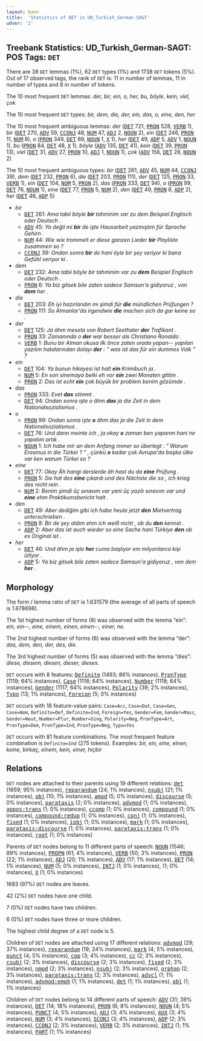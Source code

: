 ```yaml
---
layout: base
title:  'Statistics of DET in UD_Turkish_German-SAGT'
udver: '2'
---
```


## Treebank Statistics: UD_Turkish_German-SAGT: POS Tags: `DET`

There are 38 `DET` lemmas (1%), 62 `DET` types (1%) and 1738 `DET` tokens (5%).
Out of 17 observed tags, the rank of `DET` is: 11 in number of lemmas, 11 in number of types and 8 in number of tokens.

The 10 most frequent `DET` lemmas: <em>der, bir, ein, o, her, bu, böyle, kein, viel, çok</em>

The 10 most frequent `DET` types:  <em>bir, dem, die, der, ein, das, o, eine, den, her</em>

The 10 most frequent ambiguous lemmas: <em>der</em> (<tt><a href="qtd_sagt-pos-DET.html">DET</a></tt> 721, <tt><a href="qtd_sagt-pos-PRON.html">PRON</a></tt> 528, <tt><a href="qtd_sagt-pos-VERB.html">VERB</a></tt> 1), <em>bir</em> (<tt><a href="qtd_sagt-pos-DET.html">DET</a></tt> 270, <tt><a href="qtd_sagt-pos-ADV.html">ADV</a></tt> 59, <tt><a href="qtd_sagt-pos-CCONJ.html">CCONJ</a></tt> 48, <tt><a href="qtd_sagt-pos-NUM.html">NUM</a></tt> 47, <tt><a href="qtd_sagt-pos-ADJ.html">ADJ</a></tt> 2, <tt><a href="qtd_sagt-pos-NOUN.html">NOUN</a></tt> 2), <em>ein</em> (<tt><a href="qtd_sagt-pos-DET.html">DET</a></tt> 246, <tt><a href="qtd_sagt-pos-PRON.html">PRON</a></tt> 11, <tt><a href="qtd_sagt-pos-NUM.html">NUM</a></tt> 8), <em>o</em> (<tt><a href="qtd_sagt-pos-PRON.html">PRON</a></tt> 349, <tt><a href="qtd_sagt-pos-DET.html">DET</a></tt> 89, <tt><a href="qtd_sagt-pos-NOUN.html">NOUN</a></tt> 1, <tt><a href="qtd_sagt-pos-X.html">X</a></tt> 1), <em>her</em> (<tt><a href="qtd_sagt-pos-DET.html">DET</a></tt> 49, <tt><a href="qtd_sagt-pos-ADP.html">ADP</a></tt> 5, <tt><a href="qtd_sagt-pos-ADV.html">ADV</a></tt> 1, <tt><a href="qtd_sagt-pos-NOUN.html">NOUN</a></tt> 1), <em>bu</em> (<tt><a href="qtd_sagt-pos-PRON.html">PRON</a></tt> 84, <tt><a href="qtd_sagt-pos-DET.html">DET</a></tt> 48, <tt><a href="qtd_sagt-pos-X.html">X</a></tt> 1), <em>böyle</em> (<tt><a href="qtd_sagt-pos-ADV.html">ADV</a></tt> 135, <tt><a href="qtd_sagt-pos-DET.html">DET</a></tt> 41), <em>kein</em> (<tt><a href="qtd_sagt-pos-DET.html">DET</a></tt> 39, <tt><a href="qtd_sagt-pos-PRON.html">PRON</a></tt> 13), <em>viel</em> (<tt><a href="qtd_sagt-pos-DET.html">DET</a></tt> 31, <tt><a href="qtd_sagt-pos-ADV.html">ADV</a></tt> 27, <tt><a href="qtd_sagt-pos-PRON.html">PRON</a></tt> 10, <tt><a href="qtd_sagt-pos-ADJ.html">ADJ</a></tt> 1, <tt><a href="qtd_sagt-pos-NOUN.html">NOUN</a></tt> 1), <em>çok</em> (<tt><a href="qtd_sagt-pos-ADV.html">ADV</a></tt> 156, <tt><a href="qtd_sagt-pos-DET.html">DET</a></tt> 28, <tt><a href="qtd_sagt-pos-NOUN.html">NOUN</a></tt> 2)

The 10 most frequent ambiguous types:  <em>bir</em> (<tt><a href="qtd_sagt-pos-DET.html">DET</a></tt> 261, <tt><a href="qtd_sagt-pos-ADV.html">ADV</a></tt> 45, <tt><a href="qtd_sagt-pos-NUM.html">NUM</a></tt> 44, <tt><a href="qtd_sagt-pos-CCONJ.html">CCONJ</a></tt> 39), <em>dem</em> (<tt><a href="qtd_sagt-pos-DET.html">DET</a></tt> 232, <tt><a href="qtd_sagt-pos-PRON.html">PRON</a></tt> 6), <em>die</em> (<tt><a href="qtd_sagt-pos-DET.html">DET</a></tt> 203, <tt><a href="qtd_sagt-pos-PRON.html">PRON</a></tt> 111), <em>der</em> (<tt><a href="qtd_sagt-pos-DET.html">DET</a></tt> 125, <tt><a href="qtd_sagt-pos-PRON.html">PRON</a></tt> 33, <tt><a href="qtd_sagt-pos-VERB.html">VERB</a></tt> 1), <em>ein</em> (<tt><a href="qtd_sagt-pos-DET.html">DET</a></tt> 104, <tt><a href="qtd_sagt-pos-NUM.html">NUM</a></tt> 5, <tt><a href="qtd_sagt-pos-PRON.html">PRON</a></tt> 2), <em>das</em> (<tt><a href="qtd_sagt-pos-PRON.html">PRON</a></tt> 333, <tt><a href="qtd_sagt-pos-DET.html">DET</a></tt> 94), <em>o</em> (<tt><a href="qtd_sagt-pos-PRON.html">PRON</a></tt> 99, <tt><a href="qtd_sagt-pos-DET.html">DET</a></tt> 76, <tt><a href="qtd_sagt-pos-NOUN.html">NOUN</a></tt> 1), <em>eine</em> (<tt><a href="qtd_sagt-pos-DET.html">DET</a></tt> 77, <tt><a href="qtd_sagt-pos-PRON.html">PRON</a></tt> 5, <tt><a href="qtd_sagt-pos-NUM.html">NUM</a></tt> 2), <em>den</em> (<tt><a href="qtd_sagt-pos-DET.html">DET</a></tt> 49, <tt><a href="qtd_sagt-pos-PRON.html">PRON</a></tt> 8, <tt><a href="qtd_sagt-pos-ADP.html">ADP</a></tt> 2), <em>her</em> (<tt><a href="qtd_sagt-pos-DET.html">DET</a></tt> 46, <tt><a href="qtd_sagt-pos-ADP.html">ADP</a></tt> 5)


* <em>bir</em>
  * <tt><a href="qtd_sagt-pos-DET.html">DET</a></tt> 261: <em>Ama tabii böyle <b>bir</b> tahminim var zu dem Beispiel Englisch oder Deutsch .</em>
  * <tt><a href="qtd_sagt-pos-ADV.html">ADV</a></tt> 45: <em>Ya değil mi <b>bir</b> de işte Hausarbeit yazmıştım für Sprache Gehirn .</em>
  * <tt><a href="qtd_sagt-pos-NUM.html">NUM</a></tt> 44: <em>Wie wie trommelt er diese ganzen Lieder <b>bir</b> Playliste zusammen so ?</em>
  * <tt><a href="qtd_sagt-pos-CCONJ.html">CCONJ</a></tt> 39: <em>Ondan sonra <b>bir</b> de hani öyle bir şey veriyor ki bana Gefühl veriyor ki .</em>
* <em>dem</em>
  * <tt><a href="qtd_sagt-pos-DET.html">DET</a></tt> 232: <em>Ama tabii böyle bir tahminim var zu <b>dem</b> Beispiel Englisch oder Deutsch .</em>
  * <tt><a href="qtd_sagt-pos-PRON.html">PRON</a></tt> 6: <em>Ya biz gitsek bile zaten sadece Samsun'a gidiyoruz , von <b>dem</b> her .</em>
* <em>die</em>
  * <tt><a href="qtd_sagt-pos-DET.html">DET</a></tt> 203: <em>Eh iyi hazırlandın mı şimdi für <b>die</b> mündlichen Prüfungen ?</em>
  * <tt><a href="qtd_sagt-pos-PRON.html">PRON</a></tt> 111: <em>So Almanlar'da irgendwie <b>die</b> machen sich da gar keine so .</em>
* <em>der</em>
  * <tt><a href="qtd_sagt-pos-DET.html">DET</a></tt> 125: <em>Ja ähm mesela von Robert Seethaler <b>der</b> Trafikant .</em>
  * <tt><a href="qtd_sagt-pos-PRON.html">PRON</a></tt> 33: <em>Zamanında o <b>der</b> war besser als Christiano Ronaldo .</em>
  * <tt><a href="qtd_sagt-pos-VERB.html">VERB</a></tt> 1: <em>Bunu bir Alman okusa ilk önce zaten orada yapan-- yapılan yazılım hatalarından dolayı <b>der</b> : " was ist das für ein dummes Volk " ?</em>
* <em>ein</em>
  * <tt><a href="qtd_sagt-pos-DET.html">DET</a></tt> 104: <em>Ya bunun hikayesi ist halt <b>ein</b> Krimibuch ja .</em>
  * <tt><a href="qtd_sagt-pos-NUM.html">NUM</a></tt> 5: <em>En son sinemaya belki eh vor <b>ein</b> zwei Monaten gittim .</em>
  * <tt><a href="qtd_sagt-pos-PRON.html">PRON</a></tt> 2: <em>Das ist echt <b>ein</b> çok büyük bir problem benim gözümde .</em>
* <em>das</em>
  * <tt><a href="qtd_sagt-pos-PRON.html">PRON</a></tt> 333: <em>Evet <b>das</b> stimmt .</em>
  * <tt><a href="qtd_sagt-pos-DET.html">DET</a></tt> 94: <em>Ondan sonra işte o ähm <b>das</b> ja die Zeit in dem Nationalsozialismus .</em>
* <em>o</em>
  * <tt><a href="qtd_sagt-pos-PRON.html">PRON</a></tt> 99: <em>Ondan sonra işte <b>o</b> ähm das ja die Zeit in dem Nationalsozialismus .</em>
  * <tt><a href="qtd_sagt-pos-DET.html">DET</a></tt> 76: <em>Und dann meinte ich , ja okay <b>o</b> zaman ben yaparım hani ne yapalım artık .</em>
  * <tt><a href="qtd_sagt-pos-NOUN.html">NOUN</a></tt> 1: <em>Ich habe mir an dem Anfang immer so überlegt : " Warum Erasmus in die Türkei ? " , çünkü <b>o</b> kadar çok Avrupa'da başka ülke var ken warum Türkei so ?</em>
* <em>eine</em>
  * <tt><a href="qtd_sagt-pos-DET.html">DET</a></tt> 77: <em>Okay Äh hangi derslerde äh hast du da <b>eine</b> Prüfung .</em>
  * <tt><a href="qtd_sagt-pos-PRON.html">PRON</a></tt> 5: <em>Sie hat des <b>eine</b> çıkardı und des Nächste die so , ich krieg des nicht rein .</em>
  * <tt><a href="qtd_sagt-pos-NUM.html">NUM</a></tt> 2: <em>Benim şimdi üç sınavım var yani üç yazılı sınavım var und <b>eine</b> ehm Praktikumsbericht halt .</em>
* <em>den</em>
  * <tt><a href="qtd_sagt-pos-DET.html">DET</a></tt> 49: <em>Aber dediğim gibi ich habe heute jetzt <b>den</b> Mietvertrag unterschrieben .</em>
  * <tt><a href="qtd_sagt-pos-PRON.html">PRON</a></tt> 8: <em>Bir de şey aldım ehm ich weiß nicht , ob du <b>den</b> kennst .</em>
  * <tt><a href="qtd_sagt-pos-ADP.html">ADP</a></tt> 2: <em>Aber das ist auch wieder so eine Sache hani Türkiye <b>den</b> ob es Original ist .</em>
* <em>her</em>
  * <tt><a href="qtd_sagt-pos-DET.html">DET</a></tt> 46: <em>Und ähm ja işte <b>her</b> cuma başlıyor em milyonlarca kişi izliyor .</em>
  * <tt><a href="qtd_sagt-pos-ADP.html">ADP</a></tt> 5: <em>Ya biz gitsek bile zaten sadece Samsun'a gidiyoruz , von dem <b>her</b> .</em>

## Morphology

The form / lemma ratio of `DET` is 1.631579 (the average of all parts of speech is 1.678698).

The 1st highest number of forms (8) was observed with the lemma “ein”: <em>ein, ein--, eine, einem, einen, einen--, einer, ne</em>.

The 2nd highest number of forms (6) was observed with the lemma “der”: <em>das, dem, den, der, des, die</em>.

The 3rd highest number of forms (5) was observed with the lemma “dies”: <em>diese, diesem, diesen, dieser, dieses</em>.

`DET` occurs with 8 features: <tt><a href="qtd_sagt-feat-Definite.html">Definite</a></tt> (1493; 86% instances), <tt><a href="qtd_sagt-feat-PronType.html">PronType</a></tt> (1119; 64% instances), <tt><a href="qtd_sagt-feat-Case.html">Case</a></tt> (1118; 64% instances), <tt><a href="qtd_sagt-feat-Number.html">Number</a></tt> (1118; 64% instances), <tt><a href="qtd_sagt-feat-Gender.html">Gender</a></tt> (1117; 64% instances), <tt><a href="qtd_sagt-feat-Polarity.html">Polarity</a></tt> (39; 2% instances), <tt><a href="qtd_sagt-feat-Typo.html">Typo</a></tt> (13; 1% instances), <tt><a href="qtd_sagt-feat-Foreign.html">Foreign</a></tt> (5; 0% instances)

`DET` occurs with 18 feature-value pairs: `Case=Acc`, `Case=Dat`, `Case=Gen`, `Case=Nom`, `Definite=Def`, `Definite=Ind`, `Foreign=Yes`, `Gender=Fem`, `Gender=Masc`, `Gender=Neut`, `Number=Plur`, `Number=Sing`, `Polarity=Neg`, `PronType=Art`, `PronType=Dem`, `PronType=Ind`, `PronType=Neg`, `Typo=Yes`

`DET` occurs with 81 feature combinations.
The most frequent feature combination is `Definite=Ind` (275 tokens).
Examples: <em>bir, ein, eine, einen, keine, birkaç, einem, kein, einer, hiçbir</em>


## Relations

`DET` nodes are attached to their parents using 19 different relations: <tt><a href="qtd_sagt-dep-det.html">det</a></tt> (1659; 95% instances), <tt><a href="qtd_sagt-dep-reparandum.html">reparandum</a></tt> (24; 1% instances), <tt><a href="qtd_sagt-dep-nsubj.html">nsubj</a></tt> (21; 1% instances), <tt><a href="qtd_sagt-dep-obj.html">obj</a></tt> (10; 1% instances), <tt><a href="qtd_sagt-dep-amod.html">amod</a></tt> (5; 0% instances), <tt><a href="qtd_sagt-dep-discourse.html">discourse</a></tt> (5; 0% instances), <tt><a href="qtd_sagt-dep-parataxis.html">parataxis</a></tt> (2; 0% instances), <tt><a href="qtd_sagt-dep-advmod.html">advmod</a></tt> (1; 0% instances), <tt><a href="qtd_sagt-dep-appos-trans.html">appos:trans</a></tt> (1; 0% instances), <tt><a href="qtd_sagt-dep-ccomp.html">ccomp</a></tt> (1; 0% instances), <tt><a href="qtd_sagt-dep-compound.html">compound</a></tt> (1; 0% instances), <tt><a href="qtd_sagt-dep-compound-redup.html">compound:redup</a></tt> (1; 0% instances), <tt><a href="qtd_sagt-dep-conj.html">conj</a></tt> (1; 0% instances), <tt><a href="qtd_sagt-dep-fixed.html">fixed</a></tt> (1; 0% instances), <tt><a href="qtd_sagt-dep-iobj.html">iobj</a></tt> (1; 0% instances), <tt><a href="qtd_sagt-dep-mark.html">mark</a></tt> (1; 0% instances), <tt><a href="qtd_sagt-dep-parataxis-discourse.html">parataxis:discourse</a></tt> (1; 0% instances), <tt><a href="qtd_sagt-dep-parataxis-trans.html">parataxis:trans</a></tt> (1; 0% instances), <tt><a href="qtd_sagt-dep-root.html">root</a></tt> (1; 0% instances)

Parents of `DET` nodes belong to 11 different parts of speech: <tt><a href="qtd_sagt-pos-NOUN.html">NOUN</a></tt> (1546; 89% instances), <tt><a href="qtd_sagt-pos-PROPN.html">PROPN</a></tt> (61; 4% instances), <tt><a href="qtd_sagt-pos-VERB.html">VERB</a></tt> (50; 3% instances), <tt><a href="qtd_sagt-pos-PRON.html">PRON</a></tt> (22; 1% instances), <tt><a href="qtd_sagt-pos-ADJ.html">ADJ</a></tt> (20; 1% instances), <tt><a href="qtd_sagt-pos-ADV.html">ADV</a></tt> (17; 1% instances), <tt><a href="qtd_sagt-pos-DET.html">DET</a></tt> (14; 1% instances), <tt><a href="qtd_sagt-pos-NUM.html">NUM</a></tt> (5; 0% instances), <tt><a href="qtd_sagt-pos-INTJ.html">INTJ</a></tt> (1; 0% instances),  (1; 0% instances), <tt><a href="qtd_sagt-pos-X.html">X</a></tt> (1; 0% instances)

1683 (97%) `DET` nodes are leaves.

42 (2%) `DET` nodes have one child.

7 (0%) `DET` nodes have two children.

6 (0%) `DET` nodes have three or more children.

The highest child degree of a `DET` node is 5.

Children of `DET` nodes are attached using 17 different relations: <tt><a href="qtd_sagt-dep-advmod.html">advmod</a></tt> (29; 37% instances), <tt><a href="qtd_sagt-dep-reparandum.html">reparandum</a></tt> (19; 24% instances), <tt><a href="qtd_sagt-dep-mark.html">mark</a></tt> (4; 5% instances), <tt><a href="qtd_sagt-dep-punct.html">punct</a></tt> (4; 5% instances), <tt><a href="qtd_sagt-dep-cop.html">cop</a></tt> (3; 4% instances), <tt><a href="qtd_sagt-dep-cc.html">cc</a></tt> (2; 3% instances), <tt><a href="qtd_sagt-dep-csubj.html">csubj</a></tt> (2; 3% instances), <tt><a href="qtd_sagt-dep-discourse.html">discourse</a></tt> (2; 3% instances), <tt><a href="qtd_sagt-dep-fixed.html">fixed</a></tt> (2; 3% instances), <tt><a href="qtd_sagt-dep-nmod.html">nmod</a></tt> (2; 3% instances), <tt><a href="qtd_sagt-dep-nsubj.html">nsubj</a></tt> (2; 3% instances), <tt><a href="qtd_sagt-dep-orphan.html">orphan</a></tt> (2; 3% instances), <tt><a href="qtd_sagt-dep-parataxis-trans.html">parataxis:trans</a></tt> (2; 3% instances), <tt><a href="qtd_sagt-dep-advcl.html">advcl</a></tt> (1; 1% instances), <tt><a href="qtd_sagt-dep-advmod-emph.html">advmod:emph</a></tt> (1; 1% instances), <tt><a href="qtd_sagt-dep-det.html">det</a></tt> (1; 1% instances), <tt><a href="qtd_sagt-dep-obl.html">obl</a></tt> (1; 1% instances)

Children of `DET` nodes belong to 14 different parts of speech: <tt><a href="qtd_sagt-pos-ADV.html">ADV</a></tt> (31; 39% instances), <tt><a href="qtd_sagt-pos-DET.html">DET</a></tt> (14; 18% instances), <tt><a href="qtd_sagt-pos-PRON.html">PRON</a></tt> (6; 8% instances), <tt><a href="qtd_sagt-pos-NOUN.html">NOUN</a></tt> (4; 5% instances), <tt><a href="qtd_sagt-pos-PUNCT.html">PUNCT</a></tt> (4; 5% instances), <tt><a href="qtd_sagt-pos-ADJ.html">ADJ</a></tt> (3; 4% instances), <tt><a href="qtd_sagt-pos-AUX.html">AUX</a></tt> (3; 4% instances), <tt><a href="qtd_sagt-pos-NUM.html">NUM</a></tt> (3; 4% instances), <tt><a href="qtd_sagt-pos-SCONJ.html">SCONJ</a></tt> (3; 4% instances), <tt><a href="qtd_sagt-pos-ADP.html">ADP</a></tt> (2; 3% instances), <tt><a href="qtd_sagt-pos-CCONJ.html">CCONJ</a></tt> (2; 3% instances), <tt><a href="qtd_sagt-pos-VERB.html">VERB</a></tt> (2; 3% instances), <tt><a href="qtd_sagt-pos-INTJ.html">INTJ</a></tt> (1; 1% instances), <tt><a href="qtd_sagt-pos-PART.html">PART</a></tt> (1; 1% instances)

